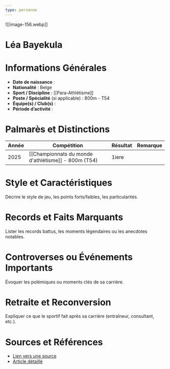 ```yaml
---
type: personne
---
```

![[image-156.webp]]
# Léa Bayekula

# Informations Générales
- **Date de naissance** :  
- **Nationalité** :  Belge
- **Sport / Discipline** : [[Para-Athlétisme]] 
- **Poste / Spécialité** (si applicable) :  800m - T54
- **Équipe(s) / Club(s)** :  
- **Période d’activité** :  

# Palmarès et Distinctions
| Année | Compétition                                         | Résultat | Remarque |
| ----- | --------------------------------------------------- | -------- | -------- |
| 2025  | [[Championnats du monde d'athlétisme]] - 800m (T54) | 1iere    |          |

# Style et Caractéristiques
Décrire le style de jeu, les points forts/faibles, les particularités.

# Records et Faits Marquants
Lister les records battus, les moments légendaires ou les anecdotes notables.

# Controverses ou Événements Importants
Évoquer les polémiques ou moments clés de sa carrière.

# Retraite et Reconversion
Expliquer ce que le sportif fait après sa carrière (entraîneur, consultant, etc.).

# Sources et Références
- [Lien vers une source](#)
- [Article détaillé](#)
